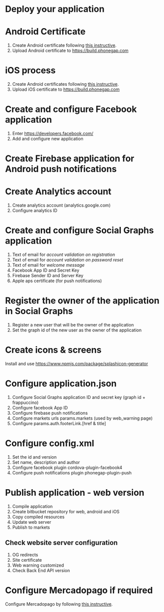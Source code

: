 # Deploy your application

# Android Certificate
1. Create Android certificate following [this instructive](./android/android.md).
2. Upload Android certificate to https://build.phonegap.com

# iOS process
2. Create Android certificates following [this instructive](./apple/apple.md).
2. Upload iOS certificate to https://build.phonegap.com

# Create and configure Facebook application
1. Enter https://developers.facebook.com/
2. Add and configure new application

# Create Firebase application for Android push notifications

# Create Analytics account
1. Create analytics account (analytics.google.com)
2. Configure analytics ID

# Create and configure Social Graphs application
1. Text of email for *account validation on registration*
2. Text of email for *account validation on password reset*
3. Text of email for *welcome message*
4. Facebook App ID and Secret Key
5. Firebase Sender ID and Server Key
6. Apple aps certificate (for push notifications)

# Register the owner of the application in Social Graphs
1. Register a new user that will be the owner of the application
2. Set the graph id of the new user as the owner of the application

# Create icons & screens
Install and use
https://www.npmjs.com/package/splashicon-generator

# Configure application.json
1. Configure Social Graphs application ID and secret key (graph id + frappuccino)
2. Configure facebook App ID
3. Configure firebase push notifications
4. Configure markets urls params.markets (used by web_warning page)
5. Configure params.auth.footerLink.[href & title]

# Configure config.xml
1. Set the id and version
2. Set name, description and author
3. Configure facebook plugin cordova-plugin-facebook4
4. Configure push notifications plugin phonegap-plugin-push

# Publish application - web version
1. Compile application
2. Create bitbucket repository for web, android and iOS
3. Copy compiled resources
4. Update web server
5. Publish to markets

## Check website server configuration
1. OG redirects
2. Site certificate
3. Web warning customized
4. Check Back End API version

# Configure Mercadopago if required
Configure Mercadopago by following [this instructive](./mercadopago.md).
